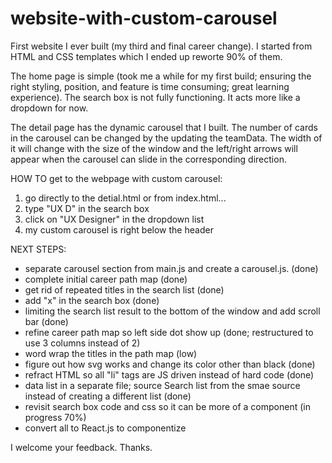 # website-with-custom-carousel

First website I ever built (my third and final career change). I started from HTML and CSS templates which I ended up reworte 90% of them. 

The home page is simple (took me a while for my first build; ensuring the right styling, position, and feature is time consuming; great learning experience).  The search box is not fully functioning.  It acts more like a dropdown for now.

The detail page has the dynamic carousel that I built.  The number of cards in the carousel can be changed by the updating the teamData.  The width of it will change with the size of the window and the left/right arrows will appear when the carousel can slide in the corresponding direction.

HOW TO get to the webpage with custom carousel:
1) go directly to the detial.html
or from index.html...
1) type "UX D" in the search box
2) click on "UX Designer" in the dropdown list
3) my custom carousel is right below the header

NEXT STEPS:
+ separate carousel section from main.js and create a carousel.js. (done)
+ complete initial career path map (done)
+ get rid of repeated titles in the search list (done)
+ add "x" in the search box (done)
+ limiting the search list result to the bottom of the window and add scroll bar (done)
+ refine career path map so left side dot show up (done; restructured to use 3 columns instead of 2)
+ word wrap the titles in the path map (low)
+ figure out how svg works and change its color other than black (done)
+ refract HTML so all "li" tags are JS driven instead of hard code (done)
+ data list in a separate file; source Search list from the smae source instead of creating a different list (done)
+ revisit search box code and css so it can be more of a component (in progress 70%)
+ convert all to React.js to componentize
  
I welcome your feedback.
Thanks.
